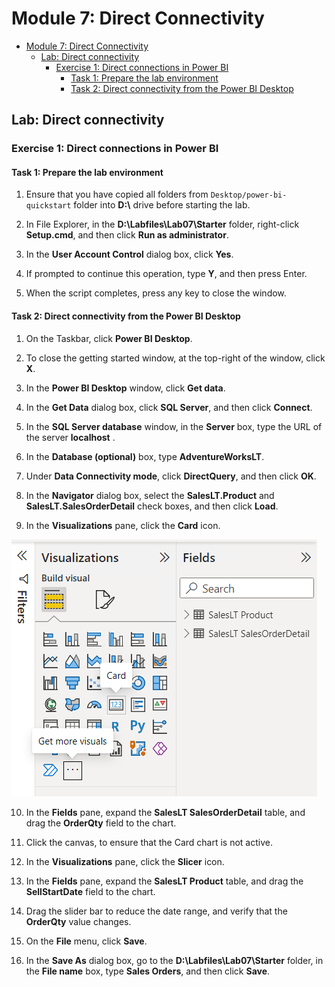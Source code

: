 # Module 7: Direct Connectivity

- [Module 7: Direct Connectivity](#module-7-direct-connectivity)
  - [Lab: Direct connectivity](#lab-direct-connectivity)
    - [Exercise 1: Direct connections in Power BI](#exercise-1-direct-connections-in-power-bi)
      - [Task 1: Prepare the lab environment](#task-1-prepare-the-lab-environment)
      - [Task 2: Direct connectivity from the Power BI Desktop](#task-2-direct-connectivity-from-the-power-bi-desktop)


## Lab: Direct connectivity

### Exercise 1: Direct connections in Power BI

#### Task 1: Prepare the lab environment

1. Ensure that you have copied all folders from `Desktop/power-bi-quickstart` folder into **D:\\** drive before starting the lab.

2. In File Explorer, in the **D:\\Labfiles\\Lab07\\Starter** folder, right-click **Setup.cmd**, and then click **Run as administrator**.

3. In the **User Account Control** dialog box, click **Yes**.

4. If prompted to continue this operation, type **Y**, and then press Enter.

5. When the script completes, press any key to close the window.

#### Task 2: Direct connectivity from the Power BI Desktop

1. On the Taskbar, click **Power BI Desktop**.

2. To close the getting started window, at the top-right of the window, click **X**.

3. In the **Power BI Desktop** window, click **Get data**.

4. In the **Get Data** dialog box, click **SQL Server**, and then click **Connect**.

5. In the **SQL Server database** window, in the **Server** box, type the URL of the server **localhost** .

6. In the **Database (optional)** box, type **AdventureWorksLT**.

7. Under **Data Connectivity mode**, click **DirectQuery**, and then click **OK**.


8. In the **Navigator** dialog box, select the **SalesLT.Product** and **SalesLT.SalesOrderDetail** check boxes, and then click **Load**.

9. In the **Visualizations** pane, click the **Card** icon.

![](./images/13.png)

10. In the **Fields** pane, expand the **SalesLT SalesOrderDetail** table, and drag the **OrderQty** field to the chart.

11. Click the canvas, to ensure that the Card chart is not active.

12. In the **Visualizations** pane, click the **Slicer** icon.

13. In the **Fields** pane, expand the **SalesLT Product** table, and drag the **SellStartDate** field to the chart.

14. Drag the slider bar to reduce the date range, and verify that the **OrderQty** value changes.

15. On the **File** menu, click **Save**.

16. In the **Save As** dialog box, go to the **D:\\Labfiles\\Lab07\\Starter** folder, in the **File name** box, type **Sales Orders**, and then click **Save**.
